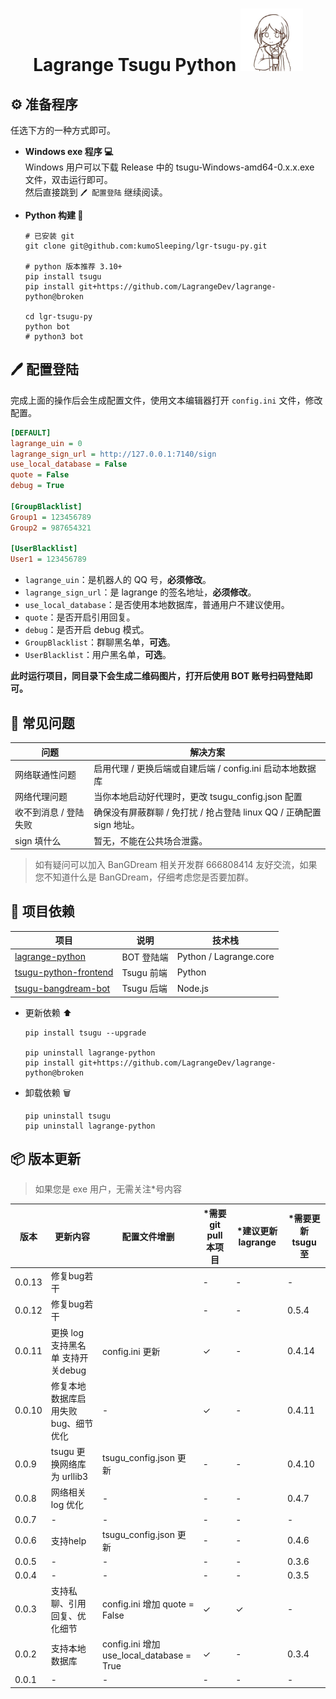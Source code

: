 
<h1 align="center"> Lagrange Tsugu Python 
<img src="./logo.jpg" width="100" height="100" alt="nina"/> 
</h1>



## ⚙️ 准备程序

任选下方的一种方式即可。

- **Windows exe 程序 💻**   
    Windows 用户可以下载 Release 中的 tsugu-Windows-amd64-0.x.x.exe 文件，双击运行即可。   
    然后直接跳到 `🖊️ 配置登陆` 继续阅读。


- **Python 构建 🐍**

    ```shell
    # 已安装 git
    git clone git@github.com:kumoSleeping/lgr-tsugu-py.git

    # python 版本推荐 3.10+
    pip install tsugu
    pip install git+https://github.com/LagrangeDev/lagrange-python@broken

    cd lgr-tsugu-py
    python bot
    # python3 bot
    ```

## 🖊️ 配置登陆

完成上面的操作后会生成配置文件，使用文本编辑器打开 `config.ini` 文件，修改配置。

```ini
[DEFAULT]
lagrange_uin = 0
lagrange_sign_url = http://127.0.0.1:7140/sign
use_local_database = False
quote = False
debug = True

[GroupBlacklist]
Group1 = 123456789
Group2 = 987654321

[UserBlacklist]
User1 = 123456789
```

- `lagrange_uin`：是机器人的 QQ 号，**必须修改**。
- `lagrange_sign_url`：是 lagrange 的签名地址，**必须修改**。
- `use_local_database`：是否使用本地数据库，普通用户不建议使用。
- `quote`：是否开启引用回复。
- `debug`：是否开启 debug 模式。
- `GroupBlacklist`：群聊黑名单，**可选**。
- `UserBlacklist`：用户黑名单，**可选**。

**此时运行项目，同目录下会生成二维码图片，打开后使用 BOT 账号扫码登陆即可。**

## 🤔 常见问题


[//]: # (表格)

| 问题           | 解决方案                                           |
|--------------|------------------------------------------------|
| 网络联通性问题      | 启用代理 / 更换后端或自建后端 / config.ini 启动本地数据库          |
| 网络代理问题         | 当你本地启动好代理时，更改 tsugu_config.json 配置             |
| 收不到消息 / 登陆失败 | 确保没有屏蔽群聊 / 免打扰 / 抢占登陆 linux QQ / 正确配置 sign 地址。 |
| sign 填什么     | 暂无，不能在公共场合泄露。                                  |


> 如有疑问可以加入 BanGDream 相关开发群 666808414 友好交流，如果您不知道什么是 BanGDream，仔细考虑您是否要加群。


## 📖 项目依赖

| 项目 | 说明 | 技术栈 |
| --- | --- | --- |
[lagrange-python](https://github.com/LagrangeDev/lagrange-python)  | BOT 登陆端 | Python / Lagrange.core |
[tsugu-python-frontend](https://github.com/kumoSleeping/tsugu-python-frontend)    | Tsugu 前端 | Python |
[tsugu-bangdream-bot](https://github.com/Yamamoto-2/tsugu-bangdream-bot)    | Tsugu 后端 | Node.js |

- 更新依赖 ⬆
    ```shell
    pip install tsugu --upgrade

    pip uninstall lagrange-python
    pip install git+https://github.com/LagrangeDev/lagrange-python@broken
    ```

- 卸载依赖 🗑
    ```shell
    pip uninstall tsugu
    pip uninstall lagrange-python
    ```

## 📦 版本更新

> 如果您是 exe 用户，无需关注*号内容

| 版本     | 更新内容                 | 配置文件增删                                  | *需要 git pull 本项目 | *建议更新 lagrange | *需要更新 tsugu 至 |
|--------|----------------------|-----------------------------------------|------------------|---------------|---------------|
| 0.0.13 | 修复bug若干          |                           | -                | - | -             |
| 0.0.12 | 修复bug若干              |                           | -                | - | 0.5.4         |
| 0.0.11 | 更换 log 支持黑名单 支持开关debug | config.ini 更新                                     | ✓                | - | 0.4.14        |
| 0.0.10 | 修复本地数据库启用失败 bug、细节优化 | -                                       | ✓                | - | 0.4.11        |
| 0.0.9  | tsugu 更换网络库为 urllib3 | tsugu_config.json 更新                    | -                | - | 0.4.10        |
| 0.0.8  | 网络相关 log 优化          | -                                       | -                | - | 0.4.7         |
| 0.0.7  | -                    | -                                       | -                | - | -             |
| 0.0.6  | 支持help               | tsugu_config.json 更新                    | -                | - | 0.4.6         |
| 0.0.5  | -                    | -                                       | -                | - | 0.3.6         |
| 0.0.4  | -                    | -                                       | -                | - | 0.3.5         |
| 0.0.3  | 支持私聊、引用回复、优化细节       | config.ini 增加 quote = False             | ✓                | ✓ | -             |
| 0.0.2  | 支持本地数据库              | config.ini 增加 use_local_database = True | ✓                | - | 0.3.4         |
| 0.0.1  | -                    | -                                       | -                | - | -             |
